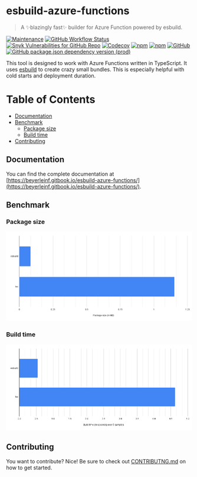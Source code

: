 # esbuild-azure-functions <!-- omit in toc -->

> A ✨blazingly fast✨ builder for Azure Function powered by esbuild.

[![Maintenance](https://img.shields.io/maintenance/yes/2023)](https://github.com/beyerleinf/esbuild-azure-functions) [![GitHub Workflow Status](https://img.shields.io/github/actions/workflow/status/beyerleinf/esbuild-azure-functions/ci.yml)](https://github.com/beyerleinf/esbuild-azure-functions/actions/workflows/ci.yml) [![Snyk Vulnerabilities for GitHub Repo](https://img.shields.io/snyk/vulnerabilities/github/beyerleinf/esbuild-azure-functions)](https://github.com/beyerleinf/esbuild-azure-functions) [![Codecov](https://img.shields.io/codecov/c/github/beyerleinf/esbuild-azure-functions)](https://app.codecov.io/gh/beyerleinf/esbuild-azure-functions) [![npm](https://img.shields.io/npm/v/esbuild-azure-functions)](https://www.npmjs.com/package/esbuild-azure-functions) [![npm](https://img.shields.io/npm/dm/esbuild-azure-functions)](https://www.npmjs.com/package/esbuild-azure-functions) [![GitHub](https://img.shields.io/github/license/beyerleinf/esbuild-azure-functions)](https://github.com/beyerleinf/esbuild-azure-functions/blob/main/LICENSE) [![GitHub package.json dependency version (prod)](https://img.shields.io/github/package-json/dependency-version/beyerleinf/esbuild-azure-functions/esbuild)](https://esbuild.github.io)

This tool is designed to work with Azure Functions written in TypeScript. It uses [esbuild](https://esbuild.github.io/) to create crazy small bundles. This is especially helpful with cold starts and deployment duration.

# Table of Contents <!-- omit in toc -->

- [Documentation](#documentation)
- [Benchmark](#benchmark)
  - [Package size](#package-size)
  - [Build time](#build-time)
- [Contributing](#contributing)

## Documentation

You can find the complete documentation at [https://beyerleinf.gitbook.io/esbuild-azure-functions/](https://beyerleinf.gitbook.io/esbuild-azure-functions/).

## Benchmark

### Package size

![package size chart](.docs/size-chart.png)

### Build time

![package size chart](.docs/speed-chart.png)

## Contributing

You want to contribute? Nice! Be sure to check out [CONTRIBUTNG.md](CONTRIBUTING.md) on how to get started.
